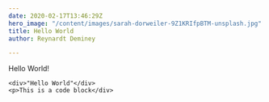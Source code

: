 ```yaml
---
date: 2020-02-17T13:46:29Z
hero_image: "/content/images/sarah-dorweiler-9Z1KRIfpBTM-unsplash.jpg"
title: Hello World
author: Reynardt Deminey

---
```

Hello World!

    <div>"Hello World"</div>
    <p>This is a code block</div>